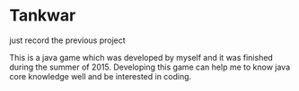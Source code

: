 # Tankwar
just record the previous project

This is a java game which was developed by myself and it was finished during the summer of 2015. Developing this game can help me to know java core knowledge well and be interested in coding.
